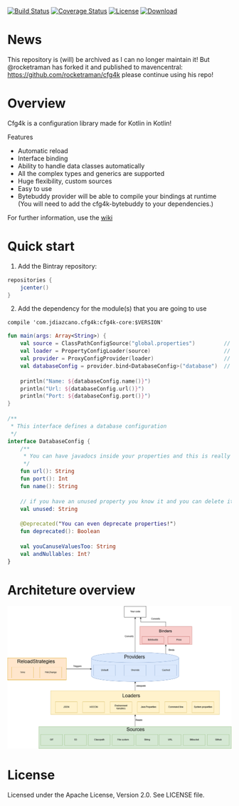 [![Build Status](https://travis-ci.org/jdiazcano/cfg4k.svg?branch=master)](https://travis-ci.org/jdiazcano/cfg4k) [![Coverage Status](https://coveralls.io/repos/github/jdiazcano/cfg4k/badge.svg?branch=master)](https://coveralls.io/github/jdiazcano/cfg4k?branch=master) [![License](https://img.shields.io/badge/License-Apache%202.0-blue.svg)](https://opensource.org/licenses/Apache-2.0) [ ![Download](https://api.bintray.com/packages/jdiazcano/cfg4k/cfg4k-core/images/download.svg) ](https://bintray.com/jdiazcano/cfg4k/)

# News
This repository is (will) be archived as I can no longer maintain it! But @rocketraman has forked it and published to mavencentral: https://github.com/rocketraman/cfg4k please continue using his repo!

# Overview 
Cfg4k is a configuration library made for Kotlin in Kotlin!

Features
* Automatic reload
* Interface binding
* Ability to handle data classes automatically
* All the complex types and generics are supported
* Huge flexibility, custom sources
* Easy to use
* Bytebuddy provider will be able to compile your bindings at runtime (You will need to add the cfg4k-bytebuddy to your dependencies.)

For further information, use the [wiki](https://github.com/jdiazcano/cfg4k/wiki)

# Quick start
1. Add the Bintray repository: 
```groovy
repositories {
    jcenter()
}
```

2. Add the dependency for the module(s) that you are going to use
```
compile 'com.jdiazcano.cfg4k:cfg4k-core:$VERSION'
```

```kotlin
fun main(args: Array<String>) {
    val source = ClassPathConfigSource("global.properties")         // Create source
    val loader = PropertyConfigLoader(source)                       // Create loader
    val provider = ProxyConfigProvider(loader)                      // Create provider
    val databaseConfig = provider.bind<DatabaseConfig>("database")  // bind and use

    println("Name: ${databaseConfig.name()}")
    println("Url: ${databaseConfig.url()}")
    println("Port: ${databaseConfig.port()}")
}

/**
 * This interface defines a database configuration
 */
interface DatabaseConfig {
    /**
     * You can have javadocs inside your properties and this is really cool
     */
    fun url(): String
    fun port(): Int
    fun name(): String

    // if you have an unused property you know it and you can delete it
    val unused: String

    @Deprecated("You can even deprecate properties!")
    fun deprecated(): Boolean
    
    val youCanuseValuesToo: String
    val andNullables: Int?
}
```

# Architeture overview

![Lightbox](https://raw.githubusercontent.com/jdiazcano/cfg4k/master/cfg4k-schema.png)

# License
Licensed under the Apache License, Version 2.0. See LICENSE file.
